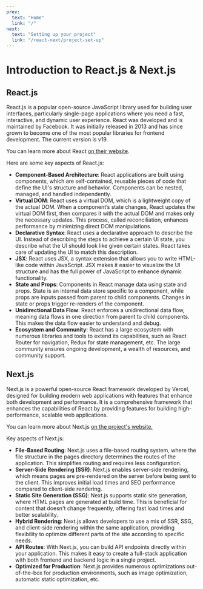 ```yaml
---
prev:
  text: "Home"
  link: "/"
next:
  text: "Setting up your project"
  link: "/react-next/project-set-up"
---
```


# Introduction to React.js & Next.js

## React.js

React.js is a popular open-source JavaScript library used for building user interfaces, particularly single-page applications where you need a fast, interactive, and dynamic user experience. React was developed and is maintained by Facebook. It was initially released in 2013 and has since grown to become one of the most popular libraries for frontend development. The current version is v19.

You can learn more about React [on their website](https://react.dev/).

Here are some key aspects of React.js:

- **Component-Based Architecture**: React applications are built using components, which are self-contained, reusable pieces of code that define the UI's structure and behavior. Components can be nested, managed, and handled independently.
- **Virtual DOM**: React uses a virtual DOM, which is a lightweight copy of the actual DOM. When a component’s state changes, React updates the virtual DOM first, then compares it with the actual DOM and makes only the necessary updates. This process, called reconciliation, enhances performance by minimizing direct DOM manipulations.
- **Declarative Syntax**: React uses a declarative approach to describe the UI. Instead of describing the steps to achieve a certain UI state, you describe what the UI should look like given certain states. React takes care of updating the UI to match this description.
- **JSX**: React uses JSX, a syntax extension that allows you to write HTML-like code within JavaScript. JSX makes it easier to visualize the UI structure and has the full power of JavaScript to enhance dynamic functionality.
- **State and Props**: Components in React manage data using state and props. State is an internal data store specific to a component, while props are inputs passed from parent to child components. Changes in state or props trigger re-renders of the component.
- **Unidirectional Data Flow**: React enforces a unidirectional data flow, meaning data flows in one direction from parent to child components. This makes the data flow easier to understand and debug.
- **Ecosystem and Community**: React has a large ecosystem with numerous libraries and tools to extend its capabilities, such as React Router for navigation, Redux for state management, etc. The large community ensures ongoing development, a wealth of resources, and community support.

## Next.js

Next.js is a powerful open-source React framework developed by Vercel, designed for building modern web applications with features that enhance both development and performance. It is a comprehensive framework that enhances the capabilities of React by providing features for building high-performance, scalable web applications.

You can learn more about Next.js [on the project's website.](https://nextjs.org/)

Key aspects of Next.js:

- **File-Based Routing**: Next.js uses a file-based routing system, where the file structure in the pages directory determines the routes of the application. This simplifies routing and requires less configuration.
- **Server-Side Rendering (SSR)**: Next.js enables server-side rendering, which means pages are pre-rendered on the server before being sent to the client. This improves initial load times and SEO performance compared to client-side rendering.
- **Static Site Generation (SSG)**: Next.js supports static site generation, where HTML pages are generated at build time. This is beneficial for content that doesn't change frequently, offering fast load times and better scalability.
- **Hybrid Rendering**: Next.js allows developers to use a mix of SSR, SSG, and client-side rendering within the same application, providing flexibility to optimize different parts of the site according to specific needs.
- **API Routes**: With Next.js, you can build API endpoints directly within your application. This makes it easy to create a full-stack application with both frontend and backend logic in a single project.
- **Optimized for Production**: Next.js provides numerous optimizations out-of-the-box for production environments, such as image optimization, automatic static optimization, etc.
